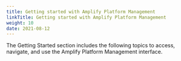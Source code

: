 ```yaml
---
title: Getting started with Amplify Platform Management
linkTitle: Getting started with Amplify Platform Management
weight: 10
date: 2021-08-12
---
```


The Getting Started section includes the following topics to access, navigate, and use the Amplify Platform Management interface.
